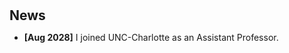<h1 id="news"></h1>

<h2 style="margin: 30px 0px 10px;">News</h2>

<ul>
<div>

<li><strong>[Aug 2028]</strong> I joined UNC-Charlotte as an Assistant Professor. </li>

</div>
</ul>
